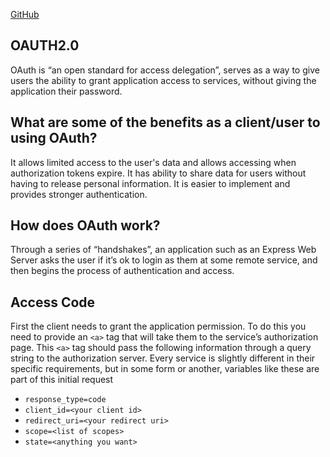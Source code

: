 [GitHub](https://batoolalali.github.io/401-Reading-notes/class12)

## OAUTH2.0
OAuth is “an open standard for access delegation”, serves as a way to give users the ability to grant application access to services, without giving the application their password.

## What are some of the benefits as a client/user to using OAuth?
It allows limited access to the user's data and allows accessing when authorization tokens expire. It has ability to share data for users without having to release personal information. It is easier to implement and provides stronger authentication.

## How does OAuth work?
Through a series of “handshakes”, an application such as an Express Web Server asks the user if it’s ok to login as them at some remote service, and then begins the process of authentication and access.

## Access Code
First the client needs to grant the application permission. To do this you need to provide an `<a>` tag that will take them to the service’s authorization page. This `<a>` tag should pass the following information through a query string to the authorization server. Every service is slightly different in their specific requirements, but in some form or another, variables like these are part of this initial request

- `response_type=code`
- `client_id=<your client id>`
- `redirect_uri=<your redirect uri>`
- `scope=<list of scopes>` 
- `state=<anything you want>` 
